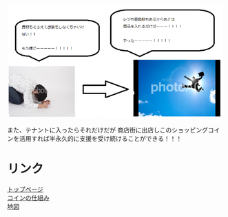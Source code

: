 <img width="500px" alt="テナント" src="./tenannto.png">

また、テナントに入ったらそれだけだが
商店街に出店しこのショッピングコインを活用すれば半永久的に支援を受け続けることができる！！！

# リンク <br>
[トップページ](https://u50116.github.io/ShoppingCoin/index)<br>
[コインの仕組み](https://u50116.github.io/ShoppingCoin/index/coinsystem)<br>
[地図](https://u50116.github.io/ShoppingCoin/index/map)<br>
